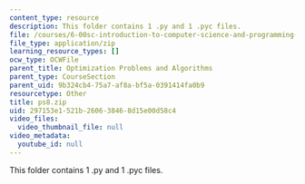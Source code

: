 ```yaml
---
content_type: resource
description: This folder contains 1 .py and 1 .pyc files.
file: /courses/6-00sc-introduction-to-computer-science-and-programming-spring-2011/297153e1521b260638468d15e00d58c4_ps8.zip
file_type: application/zip
learning_resource_types: []
ocw_type: OCWFile
parent_title: Optimization Problems and Algorithms
parent_type: CourseSection
parent_uid: 9b324cb4-75a7-af8a-bf5a-0391414fa0b9
resourcetype: Other
title: ps8.zip
uid: 297153e1-521b-2606-3846-8d15e00d58c4
video_files:
  video_thumbnail_file: null
video_metadata:
  youtube_id: null
---
```

This folder contains 1 .py and 1 .pyc files.

